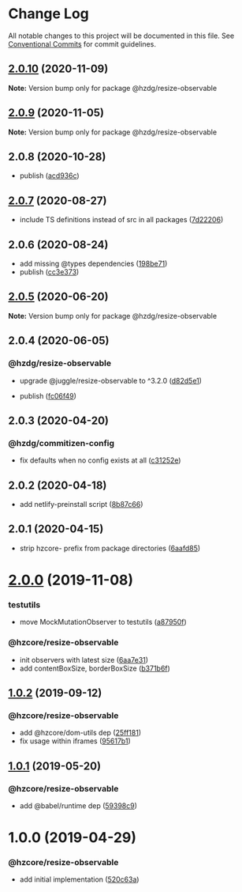 # Change Log

All notable changes to this project will be documented in this file.
See [Conventional Commits](https://conventionalcommits.org) for commit guidelines.

## [2.0.10](https://github.com/hzdg/hz-core/compare/@hzdg/resize-observable@2.0.9...@hzdg/resize-observable@2.0.10) (2020-11-09)

**Note:** Version bump only for package @hzdg/resize-observable





## [2.0.9](https://github.com/hzdg/hz-core/compare/@hzdg/resize-observable@2.0.8...@hzdg/resize-observable@2.0.9) (2020-11-05)

**Note:** Version bump only for package @hzdg/resize-observable





## 2.0.8 (2020-10-28)


* publish ([acd936c](https://github.com/hzdg/hz-core/commit/acd936c))


## [2.0.7](https://github.com/hzdg/hz-core/compare/@hzdg/resize-observable@2.0.6...@hzdg/resize-observable@2.0.7) (2020-08-27)


* include TS definitions instead of src in all packages ([7d22206](https://github.com/hzdg/hz-core/commit/7d22206))


## 2.0.6 (2020-08-24)


* add missing @types dependencies ([198be71](https://github.com/hzdg/hz-core/commit/198be71))
* publish ([cc3e373](https://github.com/hzdg/hz-core/commit/cc3e373))


## [2.0.5](https://github.com/hzdg/hz-core/compare/@hzdg/resize-observable@2.0.4...@hzdg/resize-observable@2.0.5) (2020-06-20)

**Note:** Version bump only for package @hzdg/resize-observable





## 2.0.4 (2020-06-05)


### @hzdg/resize-observable

* upgrade @juggle/resize-observable to ^3.2.0 ([d82d5e1](https://github.com/hzdg/hz-core/commit/d82d5e1))

* publish ([fc06f49](https://github.com/hzdg/hz-core/commit/fc06f49))


## 2.0.3 (2020-04-20)


### @hzdg/commitizen-config

* fix defaults when no config exists at all ([c31252e](https://github.com/hzdg/hz-core/commit/c31252e))


## 2.0.2 (2020-04-18)


* add netlify-preinstall script ([8b87c66](https://github.com/hzdg/hz-core/commit/8b87c66))


## 2.0.1 (2020-04-15)


* strip hzcore- prefix from package directories ([6aafd85](https://github.com/hzdg/hz-core/commit/6aafd85))


# [2.0.0](https://github.com/hzdg/hz-core/compare/@hzcore/resize-observable@1.0.2...@hzcore/resize-observable@2.0.0) (2019-11-08)


### testutils

* move MockMutationObserver to testutils ([a87950f](https://github.com/hzdg/hz-core/commit/a87950f))

### @hzcore/resize-observable

* init observers with latest size ([6aa7e31](https://github.com/hzdg/hz-core/commit/6aa7e31))
* add contentBoxSize, borderBoxSize ([b371b6f](https://github.com/hzdg/hz-core/commit/b371b6f))


## [1.0.2](https://github.com/hzdg/hz-core/compare/@hzcore/resize-observable@1.0.1...@hzcore/resize-observable@1.0.2) (2019-09-12)


### @hzcore/resize-observable

* add @hzcore/dom-utils dep ([25ff181](https://github.com/hzdg/hz-core/commit/25ff181))
* fix usage within iframes ([95617b1](https://github.com/hzdg/hz-core/commit/95617b1))


## [1.0.1](https://github.com/hzdg/hz-core/compare/@hzcore/resize-observable@1.0.0...@hzcore/resize-observable@1.0.1) (2019-05-20)


### @hzcore/resize-observable

* add @babel/runtime dep ([59398c9](https://github.com/hzdg/hz-core/commit/59398c9))


# 1.0.0 (2019-04-29)


### @hzcore/resize-observable

* add initial implementation ([520c63a](https://github.com/hzdg/hz-core/commit/520c63a))
